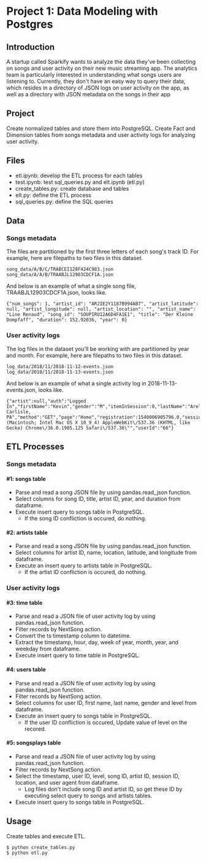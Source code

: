 # Project 1: Data Modeling with Postgres


## Introduction

A startup called Sparkify wants to analyze the data they've been collecting on songs and user activity on their new music streaming app. The analytics team is particularly interested in understanding what songs users are listening to. Currently, they don't have an easy way to query their data, which resides in a directory of JSON logs on user activity on the app, as well as a directory with JSON metadata on the songs in their app

## Project

Create normalized tables  and store them into PostgreSQL.  Create Fact and Dimension tables  from songs metadata and user activity logs for analyzing user activity.

## Files

- etl.ipynb: develop the ETL process for each tables
- test.ipynb: test sql_queries.py and elt.ipynb (etl.py) 
- create_tables.py: create database and tables
- elt.py: define the ETL process
- sql_queries.py: define the SQL queries

## Data

### Songs metadata

The files are partitioned by the first three letters of each song's track ID. For example, here are filepaths to two files in this dataset.

```
song_data/A/B/C/TRABCEI128F424C983.json
song_data/A/A/B/TRAABJL12903CDCF1A.json
```

And below is an example of what a single song file, TRAABJL12903CDCF1A.json, looks like.

```
{"num_songs": 1, "artist_id": "ARJIE2Y1187B994AB7", "artist_latitude": null, "artist_longitude": null, "artist_location": "", "artist_name": "Line Renaud", "song_id": "SOUPIRU12A6D4FA1E1", "title": "Der Kleine Dompfaff", "duration": 152.92036, "year": 0}
```

### User activity logs

The log files in the dataset you'll be working with are partitioned by year and month. For example, here are filepaths to two files in this dataset.

```
log_data/2018/11/2018-11-12-events.json
log_data/2018/11/2018-11-13-events.json
```

And below is an example of what a single activity log in 2018-11-13-events.json, looks like.

```
{"artist":null,"auth":"Logged In","firstName":"Kevin","gender":"M","itemInSession":0,"lastName":"Arellano","length":null,"level":"free","location":"Harrisburg-Carlisle, PA","method":"GET","page":"Home","registration":1540006905796.0,"sessionId":514,"song":null,"status":200,"ts":1542069417796,"userAgent":"\"Mozilla\/5.0 (Macintosh; Intel Mac OS X 10_9_4) AppleWebKit\/537.36 (KHTML, like Gecko) Chrome\/36.0.1985.125 Safari\/537.36\"","userId":"66"}
```

## ETL Processes

### Songs metadata

#### #1: songs table

- Parse and read a song JSON file by using pandas.read_json function.
- Select columns for song ID, title, artist ID, year, and duration from dataframe.
- Execute insert query to songs table in PostgreSQL.
  - If the song ID confliction is occured, do nothing.

#### #2: artists table

- Parse and read a song JSON file by using pandas.read_json function.
- Select columns for artist ID, name, location, latitude, and longitude from dataframe.
- Execute an insert query to artists table in PostgreSQL.
  - If the artist ID confliction is occured, do nothing.

### User activity logs

#### #3: time table

- Parse and read a JSON file of user activity log by using pandas.read_json function.
- Filter records by NextSong action.
- Convert the ts timestamp column to datetime.
- Extract the timestamp, hour, day, week of year, month, year, and weekday from dataframe.
- Execute insert query to time table in PostgreSQL.


#### #4: users table

- Parse and read a JSON file of user activity log by using pandas.read_json function.
- Filter records by NextSong action.
- Select columns for user ID, first name, last name, gender and level from dataframe.
- Execute an insert query to songs table in PostgreSQL.
  - If the user ID confliction is occured, Update value of level on the recored.

#### #5: songsplays table

- Parse and read a JSON file of user activity log by using pandas.read_json function.
- Filter records by NextSong action.
- Select the timestamp, user ID, level, song ID, artist ID, session ID, location, and user agent from dataframe.
  - Log files don't include song ID and artist ID, so get these ID by executing select query to songs and artists tables.
- Execute  insert query to songs table in PostgreSQL.


## Usage

Create tables and execute ETL.

```
$ python create_tables.py
$ python etl.py
```
